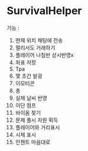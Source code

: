﻿# SurvivalHelper

기능 : 
  1. 현재 위치 채팅에 전송
  2. 멀리서도 거래하기
  3. 플레이어 나침반 상시반영x
  4. 좌표 저장
  5. Tpa
  6. 몇 초간 발광
  7. 이모티콘
  8. 총
  9. 실제 날씨 반영
  10. 이단 점프
  11. 바이옴 찾기
  12. 문제 풀시 자원 획득
  13. 플레이어와 거리표시
  14. 시체 표시
  15. 인첸트 마음대로
